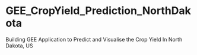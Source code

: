 # GEE_CropYield_Prediction_NorthDakota
Building GEE Application to Predict and Visualise the Crop Yield In North Dakota, US
